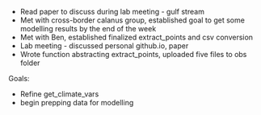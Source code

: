 * Read paper to discuss during lab meeting - gulf stream
* Met with cross-border calanus group, established goal to get some modelling results by the end of the week
* Met with Ben, established finalized extract_points and csv conversion
* Lab meeting - discussed personal github.io, paper
* Wrote function abstracting extract_points, uploaded five files to obs folder

Goals:
* Refine get_climate_vars
* begin prepping data for modelling

